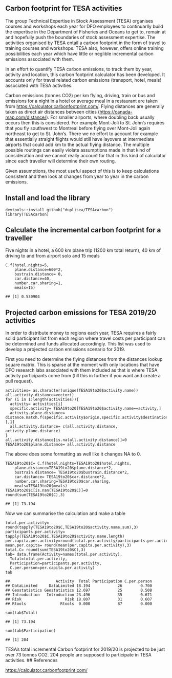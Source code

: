 Carbon footprint for TESA activities
------------------------------------

The group Technical Expertise in Stock Assessment (TESA) organises
courses and workshops each year for DFO employees to continuarlly build
the expertise in the Department of Fisheries and Oceans to get to,
remain at and hopefully push the boundaries of stock assessment
expertise. The activities organised by TESA entail a carbon footprint in
the form of travel to training courses and workshops. TESA also,
however, offers online training possibilities each year which have
little or neglible incremental carbon emissions associated with them.

In an effort to quantify TESA carbon emissions, to track them by year,
activity and location, this carbon footprint calculator has been
developed. It accounts only for travel related carbon emissions
(transport, hotel, meals) associated with TESA activities.

Carbon emissions (tonnes CO2) per km flying, driving, train or bus and
emissions for a night in a hotel or average meal in a restaurant are
taken from
<a href="https://calculator.carbonfootprint.com/" class="uri">https://calculator.carbonfootprint.com/</a>.
Flying distances are generally taken as direct air distances between
cities
(<a href="https://canada-map.com/distance/" class="uri">https://canada-map.com/distance/</a>).
For smaller airports, where doubling back usually occurs then this is
considered. For example Mont-Joli to St. John’s requires that you fly
southwest to Montreal before flying over Mont-Joli again northeast to
get to St. John’s. There we no effort to account for example that
essentially straight flights would still have layovers at intermediate
airports that could add km to the actual flying distance. The multiple
possible routings can easily violate assumptions made in that kind of
consideration and we cannot really account for that in this kind of
calculator since each traveller will determine their own routing.

Given assumptions, the most useful aspect of this is to keep
calculations consistent and then look at changes from year to year in
the carbon emissions.

Install and load the library
----------------------------

    devtools::install_github("duplisea/TESAcarbon")
    library(TESAcarbon)

Calculate the incremental carbon footprint for a traveller
----------------------------------------------------------

Five nights in a hotel, a 600 km plane trip (1200 km total return), 40
km of driving to and from airport solo and 15 meals

    C.f(hotel.nights=5,
        plane.distance=600*2,
        bustrain.distance= 0,
        car.distance=40,
        number.car.sharing=1,
        meals=15)

    ## [1] 0.530904

Projected carbon emissions for TESA 2019/20 activities
------------------------------------------------------

In order to distribute money to regions each year, TESA requires a
fairly solid participant list from each region where travel costs per
participant can be determined and funds allocated accordingly. This list
was used to develop a projected carbon emissions scenario for 2019.

First you need to determine the flying distances from the distances
lookup square matrix. This is sparse at the moment with only locations
that have DFO research labs associated with them included as that is
where TESA activity participants come from (fill this in further if you
want and create a pull request).

    activities= as.character(unique(TESA19to20$activity.name))
    all.activity.distance=vector()
    for (i in 1:length(activities)){
      activity= activities[i]
      specific.activity= TESA19to20[TESA19to20$activity.name==activity,]
      activity.plane.distance= distance.match.f(specific.activity$origin,specific.activity$destination)[,1]
      all.activity.distance= c(all.activity.distance, activity.plane.distance)
    }
    all.activity.distance[is.na(all.activity.distance)]=0
    TESA19to20$plane.distance= all.activity.distance

The above does some formatting as well like it changes NA to 0.

    TESA19to20$C= C.f(hotel.nights=TESA19to20$hotel.nights,
        plane.distance=TESA19to20$plane.distance*2,
        bustrain.distance= TESA19to20$bustrain.distance*2,
        car.distance= TESA19to20$car.distance*2,
        number.car.sharing=TESA19to20$car.sharing,
        meals=TESA19to20$meals)
    TESA19to20$C[is.nan(TESA19to20$C)]=0
    round(sum(TESA19to20$C),3)

    ## [1] 73.194

Now we can summarise the calculation and make a table

    total.per.activity= round(tapply(TESA19to20$C,TESA19to20$activity.name,sum),3)
    participants.per.activity= tapply(TESA19to20$C,TESA19to20$activity.name,length)
    per.capita.per.activity=round(total.per.activity/participants.per.activity,3)
    mean.per.capita= round(mean(per.capita.per.activity),3)
    total.C= round(sum(TESA19to20$C),3)
    tab= data.frame(Activity=names(total.per.activity),
      Total=total.per.activity,
      Participation=participants.per.activity,
      C.per.person=per.capita.per.activity)
    tab

    ##                    Activity  Total Participation C.per.person
    ## DataLimited     DataLimited 18.194            26        0.700
    ## Geostatistics Geostatistics 12.697            25        0.508
    ## Introduction   Introduction 23.496            35        0.671
    ## Risk                   Risk 18.807            31        0.607
    ## Rtools               Rtools  0.000            87        0.000

    sum(tab$Total)

    ## [1] 73.194

    sum(tab$Participation)

    ## [1] 204

TESA’s total incremental Carbon footprint for 2019/20 is projected to be
just over 73 tonnes CO2. 204 people are supposed to participate in TESA
activities. \#\# References

<a href="https://calculator.carbonfootprint.com/" class="uri">https://calculator.carbonfootprint.com/</a>
